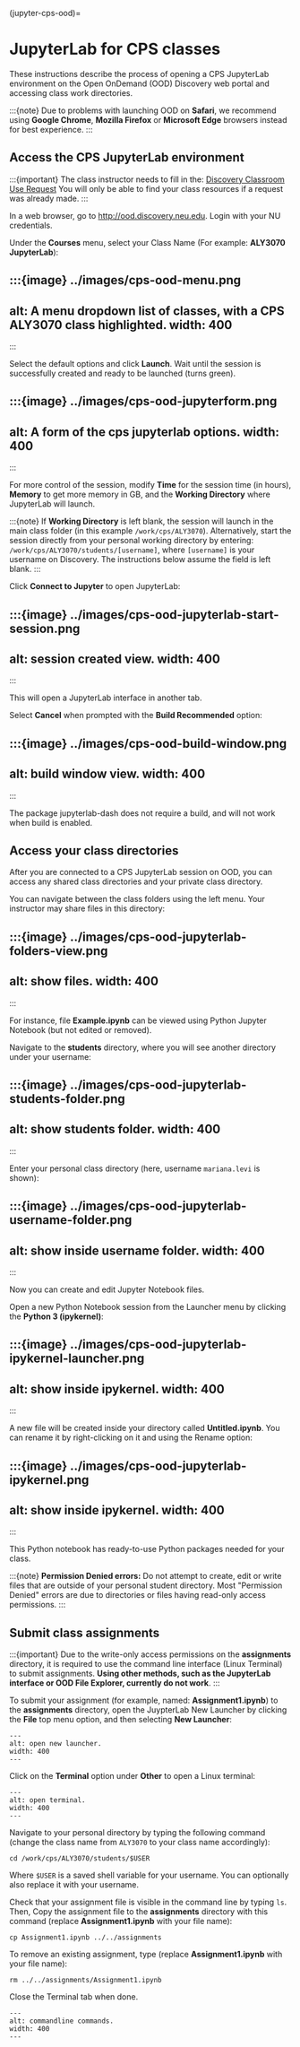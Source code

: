 (jupyter-cps-ood)=

# JupyterLab for CPS classes

These instructions describe the process of opening a CPS JupyterLab environment on the Open OnDemand (OOD) Discovery web portal and accessing class work directories.

:::{note}
Due to problems with launching OOD on **Safari**, we recommend using **Google Chrome**, **Mozilla Firefox** or **Microsoft Edge** browsers instead for best experience.
:::

## Access the CPS JupyterLab environment

:::{important}
The class instructor needs to fill in the: [Discovery Classroom Use Request](https://bit.ly/NURC-Classroom) You will only be able to find your class resources if a request was already made.
:::

In a web browser, go to <http://ood.discovery.neu.edu>. Login with your NU credentials.

Under the **Courses** menu, select your Class Name (For example: **ALY3070 JupyterLab**):

:::{image} ../images/cps-ood-menu.png
---
alt: A menu dropdown list of classes, with a CPS ALY3070 class highlighted.
width: 400
---
:::

Select the default options and click **Launch**. Wait until the session is successfully created and ready to be launched (turns green).

:::{image} ../images/cps-ood-jupyterform.png
---
alt: A form of the cps jupyterlab options.
width: 400
---
:::

For more control of the session, modify **Time** for the session time (in hours), **Memory** to get more memory in GB, and the **Working Directory** where JupyterLab will launch.

:::{note}
If **Working Directory** is left blank, the session will launch in the main class folder (in this example `/work/cps/ALY3070`). Alternatively, start the session directly from your personal working directory by entering: `/work/cps/ALY3070/students/[username]`, where `[username]` is your username on Discovery. The instructions below assume the field is left blank.
:::

Click **Connect to Jupyter** to open JupyterLab:

:::{image} ../images/cps-ood-jupyterlab-start-session.png
---
alt: session created view.
width: 400
---
:::

This will open a JupyterLab interface in another tab.

Select **Cancel** when prompted with the **Build Recommended** option:

:::{image} ../images/cps-ood-build-window.png
---
alt: build window view.
width: 400
---
:::

The package jupyterlab-dash does not require a build, and will not work when build is enabled.

## Access your class directories

After you are connected to a CPS JupyterLab session on OOD, you can access any shared class directories and your private class directory.

You can navigate between the class folders using the left menu. Your instructor may share files in this directory:

:::{image} ../images/cps-ood-jupyterlab-folders-view.png
---
alt: show files.
width: 400
---
:::

For instance, file **Example.ipynb** can be viewed using Python Jupyter Notebook (but not edited or removed).

Navigate to the **students** directory, where you will see another directory under your username:

:::{image} ../images/cps-ood-jupyterlab-students-folder.png
---
alt: show students folder.
width: 400
---
:::

Enter your personal class directory (here, username `mariana.levi` is shown):

:::{image} ../images/cps-ood-jupyterlab-username-folder.png
---
alt: show inside username folder.
width: 400
---
:::

Now you can create and edit Jupyter Notebook files.

Open a new Python Notebook session from the Launcher menu by clicking the **Python 3 (ipykernel)**:

:::{image} ../images/cps-ood-jupyterlab-ipykernel-launcher.png
---
alt: show inside ipykernel.
width: 400
---
:::

A new file will be created inside your directory called **Untitled.ipynb**. You can rename it by right-clicking on it and using the Rename option:

:::{image} ../images/cps-ood-jupyterlab-ipykernel.png
---
alt: show inside ipykernel.
width: 400
---
:::

This Python notebook has ready-to-use Python packages needed for your class.

:::{note}
**Permission Denied errors:**
Do not attempt to create, edit or write files that are outside of your personal student directory. Most "Permission Denied" errors are due to directories or files having read-only access permissions.
:::

## Submit class assignments

:::{important}
Due to the write-only access permissions on the **assignments** directory, it is required to use the command line interface (Linux Terminal) to submit assignments. **Using other methods, such as the JupyterLab interface or OOD File Explorer, currently do not work**.
:::

To submit your assignment (for example, named: **Assignment1.ipynb**) to the **assignments** directory, open the JuypterLab New Launcher by clicking the **File** top menu option, and then selecting **New Launcher**:

```{image} ../images/cps-ood-jupyterlab-new-launcher.png
---
alt: open new launcher.
width: 400
---
```

Click on the **Terminal** option under **Other** to open a Linux terminal:

```{image} ../images/cps-ood-jupyterlab-open-terminal.png
---
alt: open terminal.
width: 400
---
```

Navigate to your personal directory by typing the following command (change the class name from `ALY3070` to your class name accordingly):

```
cd /work/cps/ALY3070/students/$USER
```

Where `$USER` is a saved shell variable for your username. You can optionally also replace it with your username.

Check that your assignment file is visible in the command line by typing `ls`. Then, Copy the assignment file to the **assignments** directory with this command (replace **Assignment1.ipynb** with your file name):

```
cp Assignment1.ipynb ../../assignments
```

To remove an existing assignment, type (replace **Assignment1.ipynb** with your file name):

```
rm ../../assignments/Assignment1.ipynb
```

Close the Terminal tab when done.

```{image} ../images/cps-ood-commandline.png
---
alt: commandline commands.
width: 400
---
```
